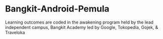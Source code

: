 # Bangkit-Android-Pemula
Learning outcomes are coded in the awakening program held by the lead independent campus, Bangkit Academy led by Google, Tokopedia, Gojek, &amp; Traveloka
